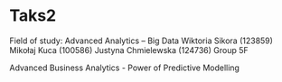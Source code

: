 # Taks2

Field of study: Advanced Analytics – Big Data
Wiktoria Sikora (123859) 
Mikołaj Kuca (100586) 
Justyna Chmielewska (124736)
Group 5F

Advanced Business Analytics - Power of Predictive Modelling

